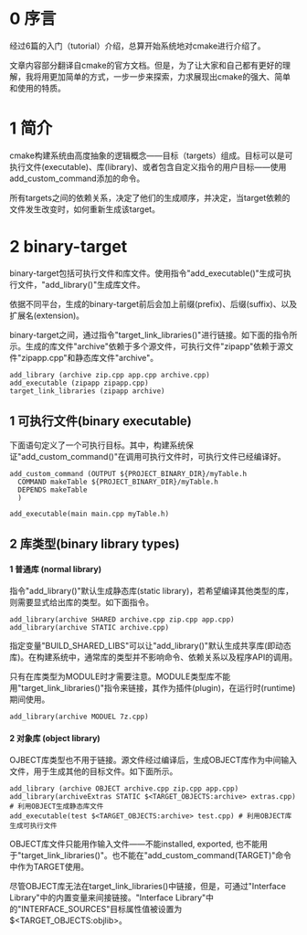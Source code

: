 # 0 序言
经过6篇的入门（tutorial）介绍，总算开始系统地对cmake进行介绍了。

文章内容部分翻译自cmake的官方文档。但是，为了让大家和自己都有更好的理解，我将用更加简单的方式，一步一步来探索，力求展现出cmake的强大、简单和使用的特质。

# 1 简介
cmake构建系统由高度抽象的逻辑概念——目标（targets）组成。目标可以是可执行文件(executable)、库(library)、或者包含自定义指令的用户目标——使用add_custom_command添加的命令。

所有targets之间的依赖关系，决定了他们的生成顺序，并决定，当target依赖的文件发生改变时，如何重新生成该target。

# 2 binary-target
binary-target包括可执行文件和库文件。使用指令"add_executable()"生成可执行文件，"add_library()"生成库文件。

依据不同平台，生成的binary-target前后会加上前缀(prefix)、后缀(suffix)、以及扩展名(extension)。

binary-target之间，通过指令"target_link_libraries()"进行链接。如下面的指令所示。生成的库文件"archive"依赖于多个源文件，可执行文件"zipapp"依赖于源文件"zipapp.cpp"和静态库文件"archive"。

```
add_library (archive zip.cpp app.cpp archive.cpp)
add_executable (zipapp zipapp.cpp)
target_link_libraries (zipapp archive)
```

## 1 可执行文件(binary executable)
下面语句定义了一个可执行目标。其中，构建系统保证"add_custom_command()"在调用可执行文件时，可执行文件已经编译好。

```
add_custom_command (OUTPUT ${PROJECT_BINARY_DIR}/myTable.h
  COMMAND makeTable ${PROJECT_BINARY_DIR}/myTable.h
  DEPENDS makeTable
  )

add_executable(main main.cpp myTable.h)
```

## 2 库类型(binary library types)
#### 1 普通库 (normal library)
指令"add_library()"默认生成静态库(static library)，若希望编译其他类型的库，则需要显式给出库的类型。如下面指令。

```
add_library(archive SHARED archive.cpp zip.cpp app.cpp)
add_library(archive STATIC archive.cpp)
```

指定变量"BUILD_SHARED_LIBS"可以让"add_library()"默认生成共享库(即动态库)。在构建系统中，通常库的类型并不影响命令、依赖关系以及程序API的调用。

只有在库类型为MODULE时才需要注意。MODULE类型库不能用"target_link_libraries()"指令来链接，其作为插件(plugin)，在运行时(runtime)期间使用。

```
add_library(archive MODUEL 7z.cpp)
```

#### 2 对象库 (object library)
OJBECT库类型也不用于链接。源文件经过编译后，生成OBJECT库作为中间输入文件，用于生成其他的目标文件。如下面所示。

```
add_library (archive OBJECT archive.cpp zip.cpp app.cpp)
add_library(archiveExtras STATIC $<TARGET_OBJECTS:archive> extras.cpp) # 利用OBJECT生成静态库文件
add_executable(test $<TARGET_OBJECTS:archive> test.cpp) # 利用OBJECT库生成可执行文件
```

OBJECT库文件只能用作输入文件——不能installed, exported, 也不能用于"target_link_libraries()"。也不能在"add_custom_command(TARGET)"命令中作为TARGET使用。

尽管OBJECT库无法在target_link_libraries()中链接，但是，可通过"Interface Library"中的内置变量来间接链接。"Interface Library"中的"INTERFACE_SOURCES"目标属性值被设置为$<TARGET_OBJECTS:objlib>。
